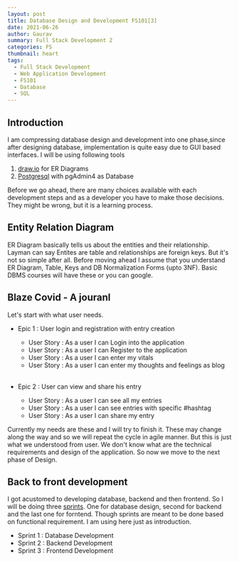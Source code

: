 ```yaml
---
layout: post
title: Database Design and Development FS101[3]
date: 2021-06-26
author: Gaurav
summary: Full Stack Development 2
categories: FS
thumbnail: heart
tags:
  - Full Stack Development
  - Web Application Development
  - FS101
  - Database
  - SQL
---
```


## Introduction

I am compressing database design and development into one phase,since after designing database, implementation is quite easy due to GUI based interfaces. I will be using following tools

1. [draw.io][1] for ER Diagrams
2. [Postgresql][2] with pgAdmin4 as Database

Before we go ahead, there are many choices available with each development steps and as a developer you have to make those decisions. They might be wrong, but it is a learning process.

## Entity Relation Diagram

ER Diagram basically tells us about the entities and their relationship. Layman can say Entites are table and relationships are foreign keys. But it's not so simple after all. Before moving ahead I assume that you understand ER Diagram, Table, Keys and DB Normalization Forms (upto 3NF). Basic DBMS courses will have these or you can google.

## Blaze Covid - A jouranl

Let's start with what user needs.

- Epic 1 : User login and registration with entry creation

  - User Story : As a user I can Login into the application
  - User Story : As a user I can Register to the application
  - User Story : As a user I can enter my vitals
  - User Story : As a user I can enter my thoughts and feelings as blog
    <br/><br/>

- Epic 2 : User can view and share his entry
  - User Story : As a user I can see all my entries
  - User Story : As a user I can see entries with specific #hashtag
  - User Story : As a user I can share my entry

Currently my needs are these and I will try to finish it. These may change along the way and so we will repeat the cycle in agile manner. But this is just what we understood from user. We don't know what are the technical requirements and design of the application. So now we move to the next phase of Design.

## Back to front development

I got acustomed to developing database, backend and then frontend. So I will be doing three [sprints][3]. One for database design, second for backend and the last one for forntend. Though sprints are meant to be done based on functional requirement. I am using here just as introduction.

- Sprint 1 : Database Development
- Sprint 2 : Backend Development
- Sprint 3 : Frontend Development

[1]: https://app.diagrams.net/
[2]: https://www.postgresql.org/download/
[3]: https://www.atlassian.com/agile/scrum/sprints
